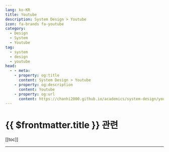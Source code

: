 ```yaml
---
lang: ko-KR
title: Youtube
description: System Design > Youtube
icon: fa-brands fa-youtube
category: 
  - Design
  - System
  - Youtube
tag: 
  - system
  - design
  - youtube
head:
  - - meta:
    - property: og:title
      content: System Design > Youtube
    - property: og:description
      content: Youtube
    - property: og:url
      content: https://chanhi2000.github.io/academics/system-design/youtube.html
---
```


# {{ $frontmatter.title }} 관련

[[toc]]

---

<MyYouTubeItems jsonName="yu-thewebsitearchitect" /><!-- The Website Architect -->
<MyYouTubeItems jsonName="yu-chainlift.official" /><!-- Chainlift -->
<MyYouTubeItems jsonName="yu-interviewpen" /><!-- Interview Pen -->
<MyYouTubeItems jsonName="yu-rbrtflyd" /><!-- Robert Floyd -->
<MyYouTubeItems jsonName="yu-ashishps_1" /><!-- Ashish Pratap Singh -->
<MyYouTubeItems jsonName="yu-DesignCourse" /><!-- DesignCourse -->
<MyYouTubeItems jsonName="yu-anthony_riera" /><!-- Anthony Riera -->
<MyYouTubeItems jsonName="yu-alialqaraghuli" /><!-- Ali Alqaraghuli, PhD -->
<MyYouTubeItems jsonName="yu-MohamadRejeb" /><!-- Mohamad Rejeb -->
<MyYouTubeItems jsonName="yu-jonowilliams26" /><!-- Jono Williams -->
<MyYouTubeItems jsonName="yu-Gdconf" /><!-- GDC -->
<MyYouTubeItems jsonName="yu-mariusespejo" /><!-- Marius Espejo -->
<MyYouTubeItems jsonName="yu-JohnKOBADesign" /><!-- JohnKOBA Design -->
<MyYouTubeItems jsonName="yu-DemystifyingDesign" /><!-- Demystifying Design -->

<TagLinks />